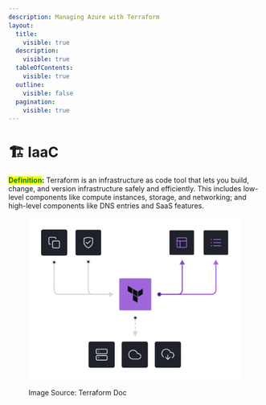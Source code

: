 ```yaml
---
description: Managing Azure with Terraform
layout:
  title:
    visible: true
  description:
    visible: true
  tableOfContents:
    visible: true
  outline:
    visible: false
  pagination:
    visible: true
---
```


# 🏗 IaaC

<mark style="color:green;">**Definition**</mark>**:** Terraform is an infrastructure as code tool that lets you build, change, and version infrastructure safely and efficiently. This includes low-level components like compute instances, storage, and networking; and high-level components like DNS entries and SaaS features.

<figure><img src="../.gitbook/assets/image (6).png" alt=""><figcaption><p>Image Source: Terraform Doc</p></figcaption></figure>
